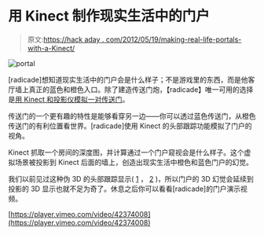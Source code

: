 # 用 Kinect 制作现实生活中的门户

> 原文:[https://hack aday . com/2012/05/19/making-real-life-portals-with-a-Kinect/](https://hackaday.com/2012/05/19/making-real-life-portals-with-a-kinect/)

![](../Images/0b46f21f24b3a424bfcd56dcee8ddb47.png "portal")

[radicade]想知道现实生活中的门户会是什么样子；不是游戏里的东西，而是他客厅墙上真正的蓝色和橙色入口。除了建造传送门炮，【radicade】唯一可用的选择是[用 Kinect 和投影仪模拟一对传送门](http://radicade.posterous.com/real-life-portals-using-a-projector-and-a-kin)。

传送门的一个更有趣的特性是能够看穿另一边——你可以透过蓝色传送门，从橙色传送门的有利位置看世界。[radicade]使用 Kinect 的头部跟踪功能模拟了门户的视角。

Kinect 抓取一个房间的深度图，并计算通过一个门户窥视会是什么样子。这个虚拟场景被投影到 Kinect 后面的墙上，创造出现实生活中橙色和蓝色门户的幻觉。

我们以前见过这种伪 3D 的头部跟踪显示( [1](http://hackaday.com/2011/07/02/3d-display-using-a-kinect/) ， [2](http://hackaday.com/2012/04/30/multitouch-table-uses-a-kinect-for-a-3d-display/) )，所以门户的 3D 幻觉会延续到投影的 3D 显示也就不足为奇了。休息之后你可以看看[radicade]的门户演示视频。

[https://player.vimeo.com/video/42374008](https://player.vimeo.com/video/42374008)